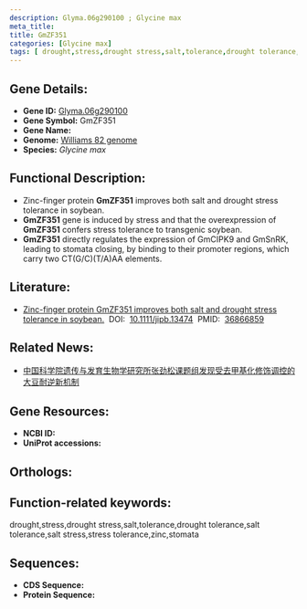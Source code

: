```yaml
---
description: Glyma.06g290100 ; Glycine max
meta_title:
title: GmZF351
categories: [Glycine max]
tags: [ drought,stress,drought stress,salt,tolerance,drought tolerance,salt tolerance,salt stress,stress tolerance,zinc,stomata ]
---
```


## Gene Details:
- **Gene ID:**	[Glyma.06g290100]()
- **Gene Symbol:** GmZF351
- **Gene Name:** 
- **Genome:** [Williams 82 genome]()
- **Species:** *Glycine max*

## Functional Description:
   - Zinc-finger protein **GmZF351** improves both salt and drought stress tolerance in soybean.
   - **GmZF351** gene is induced by stress and that the overexpression of **GmZF351** confers stress tolerance to transgenic soybean.
   - **GmZF351** directly regulates the expression of GmCIPK9 and GmSnRK, leading to stomata closing, by binding to their promoter regions, which carry two CT(G/C)(T/A)AA elements.

## Literature:
   - [Zinc-finger protein GmZF351 improves both salt and drought stress tolerance in soybean.]( https://onlinelibrary.wiley.com/doi/10.1111/jipb.13474)&nbsp;&nbsp;DOI:&nbsp;&nbsp;[10.1111/jipb.13474](https://onlinelibrary.wiley.com/doi/10.1111/jipb.13474)&nbsp;&nbsp;PMID:&nbsp;&nbsp;[36866859](https://pubmed.ncbi.nlm.nih.gov/36866859/)

## Related News:
   - [中国科学院遗传与发育生物学研究所张劲松课题组发现受去甲基化修饰调控的大豆耐逆新机制](https://mp.weixin.qq.com/s?__biz=MzIyOTY2NDYyNQ==&mid=2247567295&idx=3&sn=dda22f10ac6423e34bb6b5c244a9ad58&chksm=eddcedb326ccfb5b5f34de6d04baacedaf3c09ec9b6ba05dc8a693079353543f1e9f33f8394b&scene=27#wechat_redirect)

## Gene Resources:
- **NCBI ID:** [](https://www.ncbi.nlm.nih.gov/gene/?term=)
- **UniProt accessions:** [](https://www.uniprot.org/uniprotkb//entry)

## Orthologs:

## Function-related keywords:
drought,stress,drought stress,salt,tolerance,drought tolerance,salt tolerance,salt stress,stress tolerance,zinc,stomata

## Sequences:
- **CDS Sequence:**
- **Protein Sequence:**
